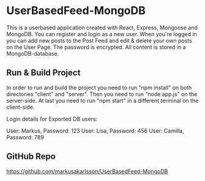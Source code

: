# UserBasedFeed-MongoDB

This is a userbased application created with React, Express, Mongoose and MongoDB. You can register and login as a new user. When you're logged in you can add new posts to the Post Feed and edit & delete your own posts on the User Page. The password is encrypted. All content is stored in a MongoDB-database. 

## Run & Build Project

In order to run and build the project you need to run "npm install" on both directories "client" and "server".
Then you need to run "node app.js" on the server-side.
At last you need to run "npm start" in a different terminal on the client-side.

Login details for Exported DB users:

User: Markus, Password: 123
User: Lisa, Password: 456
User: Camilla, Password: 789

## GitHub Repo

https://github.com/markusakarlsson/UserBasedFeed-MongoDB